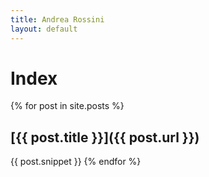 ```yaml
---
title: Andrea Rossini
layout: default
---
```


# Index

{% for post in site.posts %}
## [{{ post.title }}]({{ post.url }})

{{ post.snippet }}
{% endfor %}
